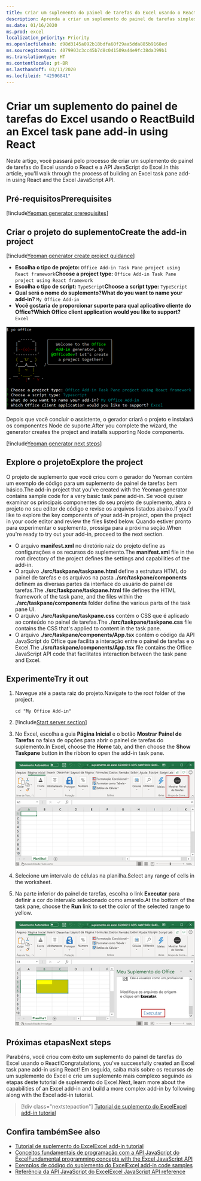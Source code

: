 ```yaml
---
title: Criar um suplemento do painel de tarefas do Excel usando o React
description: Aprenda a criar um suplemento do painel de tarefas simples do Excel usando a API do Office JS e reagir.
ms.date: 01/16/2020
ms.prod: excel
localization_priority: Priority
ms.openlocfilehash: d98d3145a092b18bdfa60f29aa5dda885b9168ed
ms.sourcegitcommit: 4079903c3cc45b7d8c041509a44e9fc38da399b1
ms.translationtype: HT
ms.contentlocale: pt-BR
ms.lasthandoff: 03/11/2020
ms.locfileid: "42596841"
---
```

# <a name="build-an-excel-task-pane-add-in-using-react"></a><span data-ttu-id="c2cb0-103">Criar um suplemento do painel de tarefas do Excel usando o React</span><span class="sxs-lookup"><span data-stu-id="c2cb0-103">Build an Excel task pane add-in using React</span></span>

<span data-ttu-id="c2cb0-104">Neste artigo, você passará pelo processo de criar um suplemento do painel de tarefas do Excel usando o React e a API JavaScript do Excel.</span><span class="sxs-lookup"><span data-stu-id="c2cb0-104">In this article, you'll walk through the process of building an Excel task pane add-in using React and the Excel JavaScript API.</span></span>

## <a name="prerequisites"></a><span data-ttu-id="c2cb0-105">Pré-requisitos</span><span class="sxs-lookup"><span data-stu-id="c2cb0-105">Prerequisites</span></span>

[!include[Yeoman generator prerequisites](../includes/quickstart-yo-prerequisites.md)]

## <a name="create-the-add-in-project"></a><span data-ttu-id="c2cb0-106">Criar o projeto do suplemento</span><span class="sxs-lookup"><span data-stu-id="c2cb0-106">Create the add-in project</span></span>

[!include[Yeoman generator create project guidance](../includes/yo-office-command-guidance.md)]

- <span data-ttu-id="c2cb0-107">**Escolha o tipo de projeto:** `Office Add-in Task Pane project using React framework`</span><span class="sxs-lookup"><span data-stu-id="c2cb0-107">**Choose a project type:** `Office Add-in Task Pane project using React framework`</span></span>
- <span data-ttu-id="c2cb0-108">**Escolha o tipo de script:** `TypeScript`</span><span class="sxs-lookup"><span data-stu-id="c2cb0-108">**Choose a script type:** `TypeScript`</span></span>
- <span data-ttu-id="c2cb0-109">**Qual será o nome do suplemento?**</span><span class="sxs-lookup"><span data-stu-id="c2cb0-109">**What do you want to name your add-in?**</span></span> `My Office Add-in`
- <span data-ttu-id="c2cb0-110">**Você gostaria de proporcionar suporte para qual aplicativo cliente do Office?**</span><span class="sxs-lookup"><span data-stu-id="c2cb0-110">**Which Office client application would you like to support?**</span></span> `Excel`

![Gerador do Yeoman](../images/yo-office-excel-react-2.png)

<span data-ttu-id="c2cb0-112">Depois que você concluir o assistente, o gerador criará o projeto e instalará os componentes Node de suporte.</span><span class="sxs-lookup"><span data-stu-id="c2cb0-112">After you complete the wizard, the generator creates the project and installs supporting Node components.</span></span>

[!include[Yeoman generator next steps](../includes/yo-office-next-steps.md)]

## <a name="explore-the-project"></a><span data-ttu-id="c2cb0-113">Explore o projeto</span><span class="sxs-lookup"><span data-stu-id="c2cb0-113">Explore the project</span></span>

<span data-ttu-id="c2cb0-114">O projeto de suplemento que você criou com o gerador do Yeoman contém um exemplo de código para um suplemento de painel de tarefas bem básico.</span><span class="sxs-lookup"><span data-stu-id="c2cb0-114">The add-in project that you've created with the Yeoman generator contains sample code for a very basic task pane add-in.</span></span> <span data-ttu-id="c2cb0-115">Se você quiser examinar os principais componentes do seu projeto de suplemento, abra o projeto no seu editor de código e revise os arquivos listados abaixo.</span><span class="sxs-lookup"><span data-stu-id="c2cb0-115">If you'd like to explore the key components of your add-in project, open the project in your code editor and review the files listed below.</span></span> <span data-ttu-id="c2cb0-116">Quando estiver pronto para experimentar o suplemento, prossiga para a próxima seção.</span><span class="sxs-lookup"><span data-stu-id="c2cb0-116">When you're ready to try out your add-in, proceed to the next section.</span></span>

- <span data-ttu-id="c2cb0-117">O arquivo **manifest.xml** no diretório raiz do projeto define as configurações e os recursos do suplemento.</span><span class="sxs-lookup"><span data-stu-id="c2cb0-117">The **manifest.xml** file in the root directory of the project defines the settings and capabilities of the add-in.</span></span>
- <span data-ttu-id="c2cb0-118">O arquivo **./src/taskpane/taskpane.html** define a estrutura HTML do painel de tarefas e os arquivos na pasta **./src/taskpane/components** definem as diversas partes da interface do usuário do painel de tarefas.</span><span class="sxs-lookup"><span data-stu-id="c2cb0-118">The **./src/taskpane/taskpane.html** file defines the HTML framework of the task pane, and the files within the **./src/taskpane/components** folder define the various parts of the task pane UI.</span></span>
- <span data-ttu-id="c2cb0-119">O arquivo **./src/taskpane/taskpane.css** contém o CSS que é aplicado ao conteúdo no painel de tarefas.</span><span class="sxs-lookup"><span data-stu-id="c2cb0-119">The **./src/taskpane/taskpane.css** file contains the CSS that's applied to content in the task pane.</span></span>
- <span data-ttu-id="c2cb0-120">O arquivo **./src/taskpane/components/App.tsx** contém o código da API JavaScript do Office que facilita a interação entre o painel de tarefas e o Excel.</span><span class="sxs-lookup"><span data-stu-id="c2cb0-120">The **./src/taskpane/components/App.tsx** file contains the Office JavaScript API code that facilitates interaction between the task pane and Excel.</span></span>

## <a name="try-it-out"></a><span data-ttu-id="c2cb0-121">Experimente</span><span class="sxs-lookup"><span data-stu-id="c2cb0-121">Try it out</span></span>

1. <span data-ttu-id="c2cb0-122">Navegue até a pasta raiz do projeto.</span><span class="sxs-lookup"><span data-stu-id="c2cb0-122">Navigate to the root folder of the project.</span></span>

    ```command&nbsp;line
    cd "My Office Add-in"
    ```

2. [!include[Start server section](../includes/quickstart-yo-start-server-excel.md)] 

3. <span data-ttu-id="c2cb0-123">No Excel, escolha a guia **Página Inicial** e o botão **Mostrar Painel de Tarefas** na faixa de opções para abrir o painel de tarefas do suplemento.</span><span class="sxs-lookup"><span data-stu-id="c2cb0-123">In Excel, choose the **Home** tab, and then choose the **Show Taskpane** button in the ribbon to open the add-in task pane.</span></span>

    ![Botão do suplemento do Excel](../images/excel-quickstart-addin-3b.png)

4. <span data-ttu-id="c2cb0-125">Selecione um intervalo de células na planilha.</span><span class="sxs-lookup"><span data-stu-id="c2cb0-125">Select any range of cells in the worksheet.</span></span>

5. <span data-ttu-id="c2cb0-126">Na parte inferior do painel de tarefas, escolha o link **Executar** para definir a cor do intervalo selecionado como amarelo.</span><span class="sxs-lookup"><span data-stu-id="c2cb0-126">At the bottom of the task pane, choose the **Run** link to set the color of the selected range to yellow.</span></span>

    ![Suplemento do Excel](../images/excel-quickstart-addin-3c.png)

## <a name="next-steps"></a><span data-ttu-id="c2cb0-128">Próximas etapas</span><span class="sxs-lookup"><span data-stu-id="c2cb0-128">Next steps</span></span>

<span data-ttu-id="c2cb0-129">Parabéns, você criou com êxito um suplemento do painel de tarefas do Excel usando o React!</span><span class="sxs-lookup"><span data-stu-id="c2cb0-129">Congratulations, you've successfully created an Excel task pane add-in using React!</span></span> <span data-ttu-id="c2cb0-130">Em seguida, saiba mais sobre os recursos de um suplemento do Excel e crie um suplemento mais complexo seguindo as etapas deste tutorial de suplemento do Excel.</span><span class="sxs-lookup"><span data-stu-id="c2cb0-130">Next, learn more about the capabilities of an Excel add-in and build a more complex add-in by following along with the Excel add-in tutorial.</span></span>

> [!div class="nextstepaction"]
> [<span data-ttu-id="c2cb0-131">Tutorial de suplemento do Excel</span><span class="sxs-lookup"><span data-stu-id="c2cb0-131">Excel add-in tutorial</span></span>](../tutorials/excel-tutorial.md)

## <a name="see-also"></a><span data-ttu-id="c2cb0-132">Confira também</span><span class="sxs-lookup"><span data-stu-id="c2cb0-132">See also</span></span>

* [<span data-ttu-id="c2cb0-133">Tutorial de suplemento do Excel</span><span class="sxs-lookup"><span data-stu-id="c2cb0-133">Excel add-in tutorial</span></span>](../tutorials/excel-tutorial-create-table.md)
* [<span data-ttu-id="c2cb0-134">Conceitos fundamentais de programação com a API JavaScript do Excel</span><span class="sxs-lookup"><span data-stu-id="c2cb0-134">Fundamental programming concepts with the Excel JavaScript API</span></span>](../excel/excel-add-ins-core-concepts.md)
* [<span data-ttu-id="c2cb0-135">Exemplos de código do suplemento do Excel</span><span class="sxs-lookup"><span data-stu-id="c2cb0-135">Excel add-in code samples</span></span>](https://developer.microsoft.com/office/gallery/?filterBy=Samples,Excel)
* [<span data-ttu-id="c2cb0-136">Referência da API JavaScript do Excel</span><span class="sxs-lookup"><span data-stu-id="c2cb0-136">Excel JavaScript API reference</span></span>](../reference/overview/excel-add-ins-reference-overview.md)
